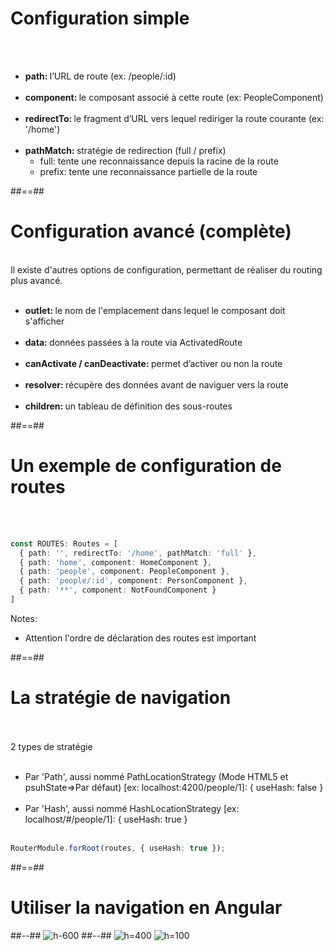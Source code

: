 <!-- .slide-->
# Configuration simple
<br><br>

- <b>path: </b>l’URL de route (ex: /people/:id)<br><br>
- <b>component: </b>le composant associé à cette route (ex: PeopleComponent)<br><br>
- <b>redirectTo: </b>le fragment d’URL vers lequel rediriger la route courante (ex: '/home')<br><br>
- <b>pathMatch: </b>stratégie de redirection (full / prefix)
    - full: tente une reconnaissance depuis la racine de la route
    - prefix: tente une reconnaissance partielle de la route

##==##
<!-- .slide -->
# Configuration avancé (complète)
<br>
Il existe d'autres options de configuration, permettant de réaliser du routing plus avancé.
<br><br> 

- <b>outlet: </b>le nom de l'emplacement dans lequel le composant doit s'afficher<br><br>
- <b>data: </b>données passées à la route via ActivatedRoute<br><br>
- <b>canActivate / canDeactivate: </b>permet d’activer ou non la route<br><br>
- <b>resolver: </b>récupère des données avant de naviguer vers la route<br><br>
- <b>children: </b>un tableau de définition des sous-routes

##==##

<!-- .slide: class="with-code inconsolata" -->
# Un exemple de configuration de routes
<br><br>

```typescript
const ROUTES: Routes = [
  { path: '', redirectTo: '/home', pathMatch: 'full' },
  { path: 'home', component: HomeComponent },
  { path: 'people', component: PeopleComponent },
  { path: 'people/:id', component: PersonComponent },
  { path: '**', component: NotFoundComponent }
]
```
<!-- .element: class="big-code" -->
Notes:
- Attention l'ordre de déclaration des routes est important

##==##

<!-- .slide: class="with-code inconsolata" -->
# La stratégie de navigation
<br><br>
2 types de stratégie<br><br>
- Par 'Path', aussi nommé PathLocationStrategy (Mode HTML5 et psuhState=>Par défaut) [ex: localhost:4200/people/1]: { useHash: false }<br><br>
- Par 'Hash', aussi nommé HashLocationStrategy [ex: localhost/#/people/1]: { useHash: true } <br><br>
```typescript
RouterModule.forRoot(routes, { useHash: true });
```
<!-- .element: class="big-code" -->

##==##

<!-- .slide: class="two-column-layout" -->
# Utiliser la navigation en Angular
##--##
![h-600](assets/images/school/navigation/navigation_routing_module.png)
##--##
![h=400](assets/images/school/navigation/navigation_root_module.png)
![h=100](assets/images/school/navigation/navigation_router_outlet.png)


